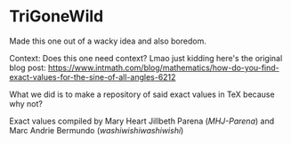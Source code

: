 # TriGoneWild
Made this one out of a wacky idea and also boredom.

Context: Does this one need context? Lmao just kidding here's the original blog post: https://www.intmath.com/blog/mathematics/how-do-you-find-exact-values-for-the-sine-of-all-angles-6212

What we did is to make a repository of said exact values in TeX because why not?

Exact values compiled by Mary Heart Jillbeth Parena (*MHJ-Parena*) and Marc Andrie Bermundo (*washiwishiwashiwishi*) 
